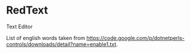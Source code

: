 RedText
=======

Text Editor


List of english words taken from https://code.google.com/p/dotnetperls-controls/downloads/detail?name=enable1.txt.
